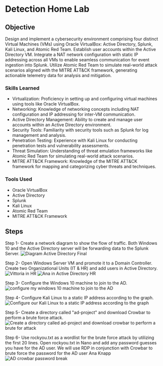 # Detection Home Lab

## Objective

Design and implement a cybersecurity environment comprising four distinct Virtual Machines (VMs) using Oracle VirtualBox: Active Directory, Splunk, Kali Linux, and Atomic Red Team. Establish user accounts within the Active Directory VM. Integrate a NAT network configuration with static IP addressing across all VMs to enable seamless communication for event ingestion into Splunk. Utilize Atomic Red Team to simulate real-world attack scenarios aligned with the MITRE ATT&CK framework, generating actionable telemetry data for analysis and mitigation.

### Skills Learned

- Virtualization: Proficiency in setting up and configuring virtual machines using tools like Oracle VirtualBox.<br>
- Networking: Knowledge of networking concepts including NAT configuration and IP addressing for inter-VM communication.<br>
- Active Directory Management: Ability to create and manage user accounts within an Active Directory environment.<br>
- Security Tools: Familiarity with security tools such as Splunk for log management and analysis.<br>
- Penetration Testing: Experience with Kali Linux for conducting penetration tests and vulnerability assessments.<br>
- Threat Simulation: Understanding of threat emulation frameworks like Atomic Red Team for simulating real-world attack scenarios.<br>
- MITRE ATT&CK Framework: Knowledge of the MITRE ATT&CK framework for mapping and categorizing cyber threats and techniques.<br>


### Tools Used

- Oracle VirtualBox<br> 
- Active Directory<br>
- Splunk<br>
- Kali Linux<br>
- Atomic Red Team<br>
- MITRE ATT&CK Framework<br>


## Steps

Step 1- Create a network diagram to show the flow of traffic. Both Windows 10 and the Active Directory server will be forwarding data to the Splunk Server.   ![Diagram Active Directory Final](https://github.com/hknapp518/HomeLab/assets/125601731/ddbfe115-7637-4956-b199-a4cff686b3bd)

Step 2- Open Windows Server VM and promote it to a Domain Controller. Create two Organizational Units (IT & HR) and add users in Active Directory.
![Vittoria in HR](https://github.com/user-attachments/assets/a7257fe6-6109-4d51-a59d-e75a5b4502ad)
![Ana in Active Directory HR](https://github.com/user-attachments/assets/a17df7ba-ebaf-4eb0-a396-47f7e7f99df1)

Step 3- Configure the Windows 10 machine to join to the AD.
![configure my windows 10 machine to join to the AD](https://github.com/user-attachments/assets/77b67a1a-f57a-4f2d-b740-1a6ea0cdcc24)

Step 4- Configure Kali Linux to a static IP address according to the graph.
![Configure our Kali Linux to a static IP address according to the graph](https://github.com/user-attachments/assets/58d7475d-501d-4862-bb73-37934501c970)

Step 5- Create a directory called "ad-project" and download Crowbar to perform a brute force attack. 
![Create a directory called ad-project and download crowbar to perform a brute for attack ](https://github.com/user-attachments/assets/9e7989c4-4605-4057-b719-d0a135fa4869)

Step 6- Use rockyou.txt as a wordlist for the brute force attack by utilizing the first 20 lines. Open rockyou.txt in Nano and add any password guesses you have for the AD user. We will use RDP in conjunction with Crowbar to brute force the password for the AD user Ana Knapp
![AD crowbar password break](https://github.com/user-attachments/assets/177e1d59-cdb4-4f47-87c7-005c0b66f807)
